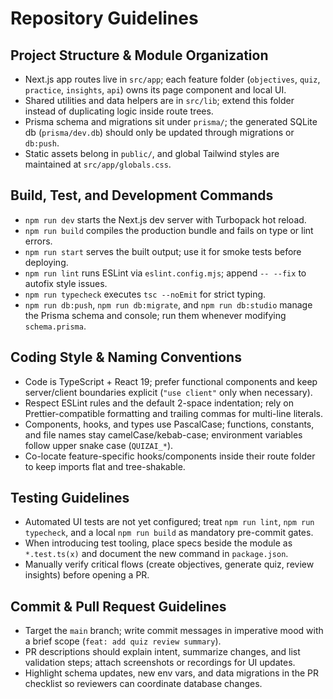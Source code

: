 # Repository Guidelines

## Project Structure & Module Organization
- Next.js app routes live in `src/app`; each feature folder (`objectives`, `quiz`, `practice`, `insights`, `api`) owns its page component and local UI.
- Shared utilities and data helpers are in `src/lib`; extend this folder instead of duplicating logic inside route trees.
- Prisma schema and migrations sit under `prisma/`; the generated SQLite db (`prisma/dev.db`) should only be updated through migrations or `db:push`.
- Static assets belong in `public/`, and global Tailwind styles are maintained at `src/app/globals.css`.

## Build, Test, and Development Commands
- `npm run dev` starts the Next.js dev server with Turbopack hot reload.
- `npm run build` compiles the production bundle and fails on type or lint errors.
- `npm run start` serves the built output; use it for smoke tests before deploying.
- `npm run lint` runs ESLint via `eslint.config.mjs`; append `-- --fix` to autofix style issues.
- `npm run typecheck` executes `tsc --noEmit` for strict typing.
- `npm run db:push`, `npm run db:migrate`, and `npm run db:studio` manage the Prisma schema and console; run them whenever modifying `schema.prisma`.

## Coding Style & Naming Conventions
- Code is TypeScript + React 19; prefer functional components and keep server/client boundaries explicit (`"use client"` only when necessary).
- Respect ESLint rules and the default 2-space indentation; rely on Prettier-compatible formatting and trailing commas for multi-line literals.
- Components, hooks, and types use PascalCase; functions, constants, and file names stay camelCase/kebab-case; environment variables follow upper snake case (`QUIZAI_*`).
- Co-locate feature-specific hooks/components inside their route folder to keep imports flat and tree-shakable.

## Testing Guidelines
- Automated UI tests are not yet configured; treat `npm run lint`, `npm run typecheck`, and a local `npm run build` as mandatory pre-commit gates.
- When introducing test tooling, place specs beside the module as `*.test.ts(x)` and document the new command in `package.json`.
- Manually verify critical flows (create objectives, generate quiz, review insights) before opening a PR.

## Commit & Pull Request Guidelines
- Target the `main` branch; write commit messages in imperative mood with a brief scope (`feat: add quiz review summary`).
- PR descriptions should explain intent, summarize changes, and list validation steps; attach screenshots or recordings for UI updates.
- Highlight schema updates, new env vars, and data migrations in the PR checklist so reviewers can coordinate database changes.
